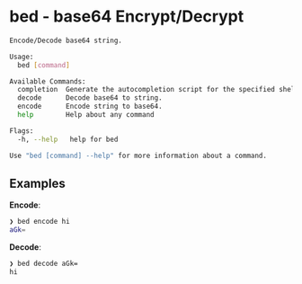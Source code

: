 # bed - base64 Encrypt/Decrypt

```sh
Encode/Decode base64 string.

Usage:
  bed [command]

Available Commands:
  completion  Generate the autocompletion script for the specified shell
  decode      Decode base64 to string.
  encode      Encode string to base64.
  help        Help about any command

Flags:
  -h, --help   help for bed

Use "bed [command] --help" for more information about a command.
```

## Examples

**Encode**:
```sh
❯ bed encode hi
aGk=
```

**Decode**:
```sh
❯ bed decode aGk=
hi
```
